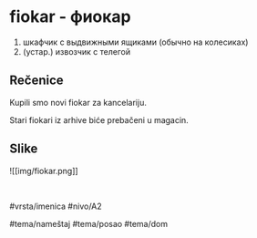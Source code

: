 # fiokar - фиокар

1. шкафчик с выдвижными ящиками (обычно на колесиках)
2. (устар.) извозчик с телегой

## Rečenice

Kupili smo novi fiokar za kancelariju.

Stari fiokari iz arhive biće prebačeni u magacin.

## Slike

![[img/fiokar.png]]

<br>

#vrsta/imenica
#nivo/A2

#tema/nameštaj
#tema/posao
#tema/dom
